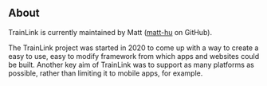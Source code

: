 ## About

TrainLink is currently maintained by Matt ([matt-hu](https://github.com/matt-hu) on GitHub).

The TrainLink project was started in 2020 to come up with a way to create a easy to use, easy to modify framework from which apps and websites could be built. Another key aim of TrainLink was to support as many platforms as possible, rather than limiting it to mobile apps, for example.